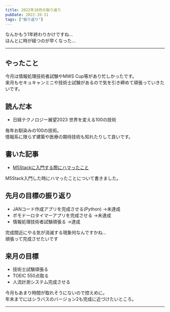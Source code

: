```yaml
---
title: 2022年10月の振り返り
pubDate: 2022-10-31
tags: ["振り返り"]
---
```


なんかもう1年終わりかけですね…  
ほんとに時が経つのが早くなった…  

---

## やったこと

今月は情報処理技術者試験やMWS Cup等があり忙しかったです。  
来月もセキュキャンミニや技術士試験があるので気を引き締めて頑張っていきたいです。  

## 読んだ本

- 日経テクノロジー展望2023 世界を変える100の技術

毎年お馴染みの100の技術。  
情報系に限らず建築や医療の期待技術も知れたりして良いです。  

## 書いた記事

- [M5Stackに入門する際にハマったこと](https://yashikota.com/blog/m5stack-intro-trouble)  

M5Stack入門した時にハマったことについて書きました。  

## 先月の目標の振り返り

- JANコード作成アプリを完成させる(Python)
  →未達成
- ポモドーロタイマーアプリを完成させる
  →未達成
- 情報処理技術者試験頑張る
  →達成

完成間近にやる気が消滅する現象何なんですかね…  
頑張って完成させたいです  

## 来月の目標

- 技術士試験頑張る
- TOEIC 550点取る
- 人流計測システム完成させる

今月もあまり時間が取れそうにないので控えめに。  
年末までにはシラバスのバージョン2も完成に近づけたいところ。  

---
